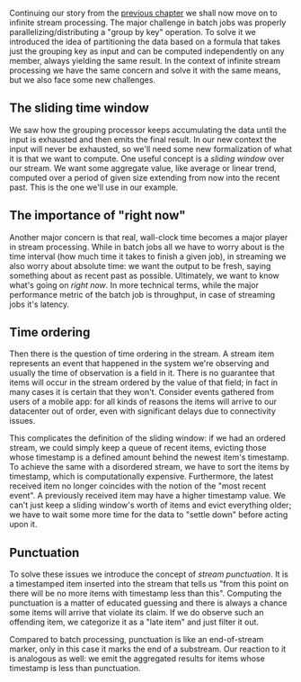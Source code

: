 Continuing our story from the [previous chapter](../030_Hazelcast_Jet_101_-Word_Counting_Batch_Job) we shall now move on to infinite stream processing. The major challenge in batch jobs was properly parallelizing/distributing a "group by key" operation. To solve it we introduced the idea of partitioning the data based on a formula that takes just the grouping key as input and can be computed independently on any member, always yielding the same result. In the context of infinite stream processing we have the same concern and solve it with the same means, but we also face some new challenges.

## The sliding time window

We saw how the grouping processor keeps accumulating the data until the input is exhausted and then emits the final result. In our new context the input will never be exhausted, so we'll need some new formalization of what it is that we want to compute. One useful concept is a _sliding window_ over our stream. We want some aggregate value, like average or linear trend, computed over a period of given size extending from now into the recent past. This is the one we'll use in our example.

## The importance of "right now"

Another major concern is that real, wall-clock time becomes a major player in stream processing. While in batch jobs all we have to worry about is the time interval (how much time it takes to finish a given job), in streaming we also worry about absolute time: we want the output to be fresh, saying something about as recent past as possible. Ultimately, we want to know what's going on _right now_. In more technical terms, while the major performance metric of the batch job is throughput, in case of streaming jobs it's latency.


## Time ordering

Then there is the question of time ordering in the stream. A stream item represents an event that happened in the system we're observing and usually the time of observation is a field in it. There is no guarantee that items will occur in the stream ordered by the value of that field; in fact in many cases it is certain that they won't. Consider events gathered from users of a mobile app: for all kinds of reasons the items will arrive to our datacenter out of order, even with significant delays due to connectivity issues. 

This complicates the definition of the sliding window: if we had an ordered stream, we could simply keep a queue of recent items, evicting those whose timestamp is a defined amount behind the newest item's timestamp. To achieve the same with a disordered stream, we have to sort the items by timestamp, which is computationally expensive. Furthermore, the latest received item no longer coincides with the notion of the "most recent event". A previously received item may have a higher timestamp value. We can't just keep a sliding window's worth of items and evict everything older; we have to wait some more time for the data to "settle down" before acting upon it. 

## Punctuation

To solve these issues we introduce the concept of _stream punctuation_. It is a timestamped item inserted into the stream that tells us "from this point on there will be no more items with timestamp less than this". Computing the punctuation is a matter of educated guessing and there is always a chance some items will arrive that violate its claim. If we do observe such an offending item, we categorize it as a "late item" and just filter it out.

Compared to batch processing, punctuation is like an end-of-stream marker, only in this case it marks the end of a substream. Our reaction to it is analogous as well: we emit the aggregated results for items whose timestamp is less than punctuation.

